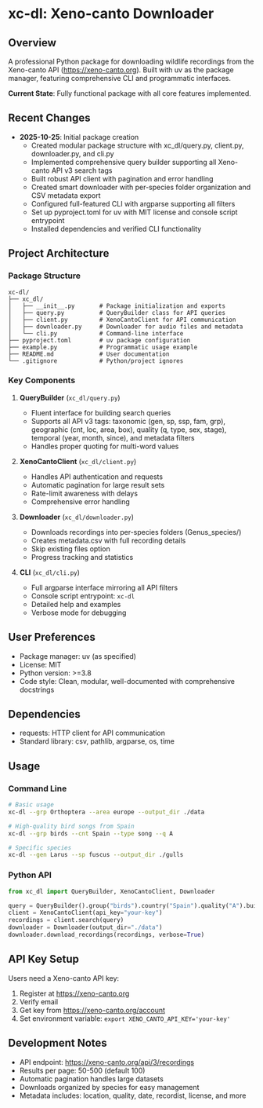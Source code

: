 # xc-dl: Xeno-canto Downloader

## Overview

A professional Python package for downloading wildlife recordings from the Xeno-canto API (https://xeno-canto.org). Built with uv as the package manager, featuring comprehensive CLI and programmatic interfaces.

**Current State**: Fully functional package with all core features implemented.

## Recent Changes

- **2025-10-25**: Initial package creation
  - Created modular package structure with xc_dl/query.py, client.py, downloader.py, and cli.py
  - Implemented comprehensive query builder supporting all Xeno-canto API v3 search tags
  - Built robust API client with pagination and error handling
  - Created smart downloader with per-species folder organization and CSV metadata export
  - Configured full-featured CLI with argparse supporting all filters
  - Set up pyproject.toml for uv with MIT license and console script entrypoint
  - Installed dependencies and verified CLI functionality

## Project Architecture

### Package Structure
```
xc-dl/
├── xc_dl/
│   ├── __init__.py       # Package initialization and exports
│   ├── query.py          # QueryBuilder class for API queries
│   ├── client.py         # XenoCantoClient for API communication
│   ├── downloader.py     # Downloader for audio files and metadata
│   └── cli.py            # Command-line interface
├── pyproject.toml        # uv package configuration
├── example.py            # Programmatic usage example
├── README.md             # User documentation
└── .gitignore            # Python/project ignores
```

### Key Components

1. **QueryBuilder** (`xc_dl/query.py`)
   - Fluent interface for building search queries
   - Supports all API v3 tags: taxonomic (gen, sp, ssp, fam, grp), geographic (cnt, loc, area, box), quality (q, type, sex, stage), temporal (year, month, since), and metadata filters
   - Handles proper quoting for multi-word values

2. **XenoCantoClient** (`xc_dl/client.py`)
   - Handles API authentication and requests
   - Automatic pagination for large result sets
   - Rate-limit awareness with delays
   - Comprehensive error handling

3. **Downloader** (`xc_dl/downloader.py`)
   - Downloads recordings into per-species folders (Genus_species/)
   - Creates metadata.csv with full recording details
   - Skip existing files option
   - Progress tracking and statistics

4. **CLI** (`xc_dl/cli.py`)
   - Full argparse interface mirroring all API filters
   - Console script entrypoint: `xc-dl`
   - Detailed help and examples
   - Verbose mode for debugging

## User Preferences

- Package manager: uv (as specified)
- License: MIT
- Python version: >=3.8
- Code style: Clean, modular, well-documented with comprehensive docstrings

## Dependencies

- requests: HTTP client for API communication
- Standard library: csv, pathlib, argparse, os, time

## Usage

### Command Line
```bash
# Basic usage
xc-dl --grp Orthoptera --area europe --output_dir ./data

# High-quality bird songs from Spain
xc-dl --grp birds --cnt Spain --type song --q A

# Specific species
xc-dl --gen Larus --sp fuscus --output_dir ./gulls
```

### Python API
```python
from xc_dl import QueryBuilder, XenoCantoClient, Downloader

query = QueryBuilder().group("birds").country("Spain").quality("A").build()
client = XenoCantoClient(api_key="your-key")
recordings = client.search(query)
downloader = Downloader(output_dir="./data")
downloader.download_recordings(recordings, verbose=True)
```

## API Key Setup

Users need a Xeno-canto API key:
1. Register at https://xeno-canto.org
2. Verify email
3. Get key from https://xeno-canto.org/account
4. Set environment variable: `export XENO_CANTO_API_KEY='your-key'`

## Development Notes

- API endpoint: https://xeno-canto.org/api/3/recordings
- Results per page: 50-500 (default 100)
- Automatic pagination handles large datasets
- Downloads organized by species for easy management
- Metadata includes: location, quality, date, recordist, license, and more
